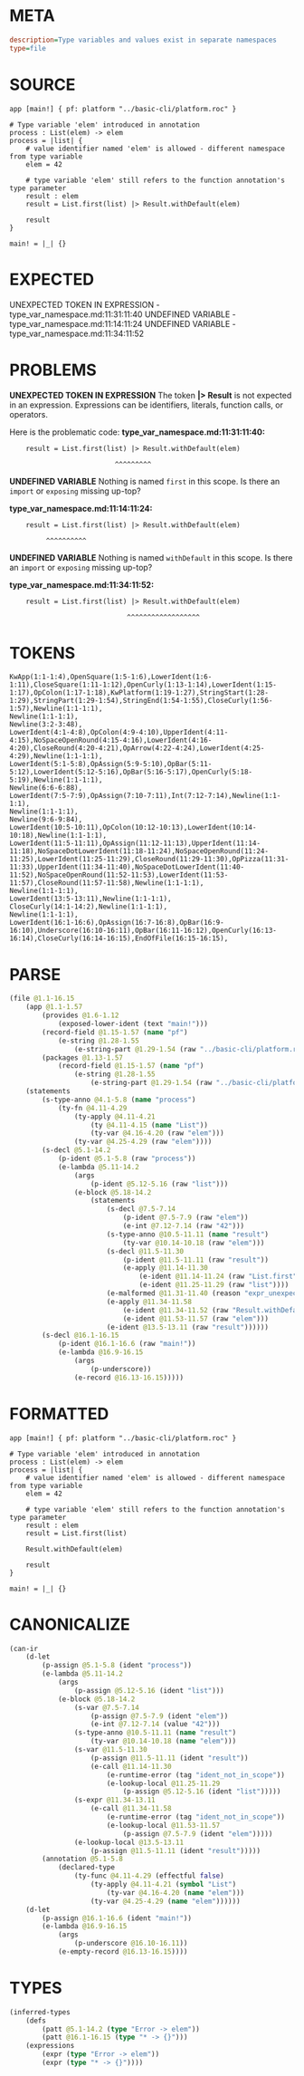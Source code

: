 # META
~~~ini
description=Type variables and values exist in separate namespaces
type=file
~~~
# SOURCE
~~~roc
app [main!] { pf: platform "../basic-cli/platform.roc" }

# Type variable 'elem' introduced in annotation
process : List(elem) -> elem
process = |list| {
    # value identifier named 'elem' is allowed - different namespace from type variable
    elem = 42

    # type variable 'elem' still refers to the function annotation's type parameter
    result : elem
    result = List.first(list) |> Result.withDefault(elem)

    result
}

main! = |_| {}
~~~
# EXPECTED
UNEXPECTED TOKEN IN EXPRESSION - type_var_namespace.md:11:31:11:40
UNDEFINED VARIABLE - type_var_namespace.md:11:14:11:24
UNDEFINED VARIABLE - type_var_namespace.md:11:34:11:52
# PROBLEMS
**UNEXPECTED TOKEN IN EXPRESSION**
The token **|> Result** is not expected in an expression.
Expressions can be identifiers, literals, function calls, or operators.

Here is the problematic code:
**type_var_namespace.md:11:31:11:40:**
```roc
    result = List.first(list) |> Result.withDefault(elem)
```
                              ^^^^^^^^^


**UNDEFINED VARIABLE**
Nothing is named `first` in this scope.
Is there an `import` or `exposing` missing up-top?

**type_var_namespace.md:11:14:11:24:**
```roc
    result = List.first(list) |> Result.withDefault(elem)
```
             ^^^^^^^^^^


**UNDEFINED VARIABLE**
Nothing is named `withDefault` in this scope.
Is there an `import` or `exposing` missing up-top?

**type_var_namespace.md:11:34:11:52:**
```roc
    result = List.first(list) |> Result.withDefault(elem)
```
                                 ^^^^^^^^^^^^^^^^^^


# TOKENS
~~~zig
KwApp(1:1-1:4),OpenSquare(1:5-1:6),LowerIdent(1:6-1:11),CloseSquare(1:11-1:12),OpenCurly(1:13-1:14),LowerIdent(1:15-1:17),OpColon(1:17-1:18),KwPlatform(1:19-1:27),StringStart(1:28-1:29),StringPart(1:29-1:54),StringEnd(1:54-1:55),CloseCurly(1:56-1:57),Newline(1:1-1:1),
Newline(1:1-1:1),
Newline(3:2-3:48),
LowerIdent(4:1-4:8),OpColon(4:9-4:10),UpperIdent(4:11-4:15),NoSpaceOpenRound(4:15-4:16),LowerIdent(4:16-4:20),CloseRound(4:20-4:21),OpArrow(4:22-4:24),LowerIdent(4:25-4:29),Newline(1:1-1:1),
LowerIdent(5:1-5:8),OpAssign(5:9-5:10),OpBar(5:11-5:12),LowerIdent(5:12-5:16),OpBar(5:16-5:17),OpenCurly(5:18-5:19),Newline(1:1-1:1),
Newline(6:6-6:88),
LowerIdent(7:5-7:9),OpAssign(7:10-7:11),Int(7:12-7:14),Newline(1:1-1:1),
Newline(1:1-1:1),
Newline(9:6-9:84),
LowerIdent(10:5-10:11),OpColon(10:12-10:13),LowerIdent(10:14-10:18),Newline(1:1-1:1),
LowerIdent(11:5-11:11),OpAssign(11:12-11:13),UpperIdent(11:14-11:18),NoSpaceDotLowerIdent(11:18-11:24),NoSpaceOpenRound(11:24-11:25),LowerIdent(11:25-11:29),CloseRound(11:29-11:30),OpPizza(11:31-11:33),UpperIdent(11:34-11:40),NoSpaceDotLowerIdent(11:40-11:52),NoSpaceOpenRound(11:52-11:53),LowerIdent(11:53-11:57),CloseRound(11:57-11:58),Newline(1:1-1:1),
Newline(1:1-1:1),
LowerIdent(13:5-13:11),Newline(1:1-1:1),
CloseCurly(14:1-14:2),Newline(1:1-1:1),
Newline(1:1-1:1),
LowerIdent(16:1-16:6),OpAssign(16:7-16:8),OpBar(16:9-16:10),Underscore(16:10-16:11),OpBar(16:11-16:12),OpenCurly(16:13-16:14),CloseCurly(16:14-16:15),EndOfFile(16:15-16:15),
~~~
# PARSE
~~~clojure
(file @1.1-16.15
	(app @1.1-1.57
		(provides @1.6-1.12
			(exposed-lower-ident (text "main!")))
		(record-field @1.15-1.57 (name "pf")
			(e-string @1.28-1.55
				(e-string-part @1.29-1.54 (raw "../basic-cli/platform.roc"))))
		(packages @1.13-1.57
			(record-field @1.15-1.57 (name "pf")
				(e-string @1.28-1.55
					(e-string-part @1.29-1.54 (raw "../basic-cli/platform.roc"))))))
	(statements
		(s-type-anno @4.1-5.8 (name "process")
			(ty-fn @4.11-4.29
				(ty-apply @4.11-4.21
					(ty @4.11-4.15 (name "List"))
					(ty-var @4.16-4.20 (raw "elem")))
				(ty-var @4.25-4.29 (raw "elem"))))
		(s-decl @5.1-14.2
			(p-ident @5.1-5.8 (raw "process"))
			(e-lambda @5.11-14.2
				(args
					(p-ident @5.12-5.16 (raw "list")))
				(e-block @5.18-14.2
					(statements
						(s-decl @7.5-7.14
							(p-ident @7.5-7.9 (raw "elem"))
							(e-int @7.12-7.14 (raw "42")))
						(s-type-anno @10.5-11.11 (name "result")
							(ty-var @10.14-10.18 (raw "elem")))
						(s-decl @11.5-11.30
							(p-ident @11.5-11.11 (raw "result"))
							(e-apply @11.14-11.30
								(e-ident @11.14-11.24 (raw "List.first"))
								(e-ident @11.25-11.29 (raw "list"))))
						(e-malformed @11.31-11.40 (reason "expr_unexpected_token"))
						(e-apply @11.34-11.58
							(e-ident @11.34-11.52 (raw "Result.withDefault"))
							(e-ident @11.53-11.57 (raw "elem")))
						(e-ident @13.5-13.11 (raw "result"))))))
		(s-decl @16.1-16.15
			(p-ident @16.1-16.6 (raw "main!"))
			(e-lambda @16.9-16.15
				(args
					(p-underscore))
				(e-record @16.13-16.15)))))
~~~
# FORMATTED
~~~roc
app [main!] { pf: platform "../basic-cli/platform.roc" }

# Type variable 'elem' introduced in annotation
process : List(elem) -> elem
process = |list| {
	# value identifier named 'elem' is allowed - different namespace from type variable
	elem = 42

	# type variable 'elem' still refers to the function annotation's type parameter
	result : elem
	result = List.first(list)
	
	Result.withDefault(elem)

	result
}

main! = |_| {}
~~~
# CANONICALIZE
~~~clojure
(can-ir
	(d-let
		(p-assign @5.1-5.8 (ident "process"))
		(e-lambda @5.11-14.2
			(args
				(p-assign @5.12-5.16 (ident "list")))
			(e-block @5.18-14.2
				(s-var @7.5-7.14
					(p-assign @7.5-7.9 (ident "elem"))
					(e-int @7.12-7.14 (value "42")))
				(s-type-anno @10.5-11.11 (name "result")
					(ty-var @10.14-10.18 (name "elem")))
				(s-var @11.5-11.30
					(p-assign @11.5-11.11 (ident "result"))
					(e-call @11.14-11.30
						(e-runtime-error (tag "ident_not_in_scope"))
						(e-lookup-local @11.25-11.29
							(p-assign @5.12-5.16 (ident "list")))))
				(s-expr @11.34-13.11
					(e-call @11.34-11.58
						(e-runtime-error (tag "ident_not_in_scope"))
						(e-lookup-local @11.53-11.57
							(p-assign @7.5-7.9 (ident "elem")))))
				(e-lookup-local @13.5-13.11
					(p-assign @11.5-11.11 (ident "result")))))
		(annotation @5.1-5.8
			(declared-type
				(ty-func @4.11-4.29 (effectful false)
					(ty-apply @4.11-4.21 (symbol "List")
						(ty-var @4.16-4.20 (name "elem")))
					(ty-var @4.25-4.29 (name "elem"))))))
	(d-let
		(p-assign @16.1-16.6 (ident "main!"))
		(e-lambda @16.9-16.15
			(args
				(p-underscore @16.10-16.11))
			(e-empty-record @16.13-16.15))))
~~~
# TYPES
~~~clojure
(inferred-types
	(defs
		(patt @5.1-14.2 (type "Error -> elem"))
		(patt @16.1-16.15 (type "* -> {}")))
	(expressions
		(expr (type "Error -> elem"))
		(expr (type "* -> {}"))))
~~~
